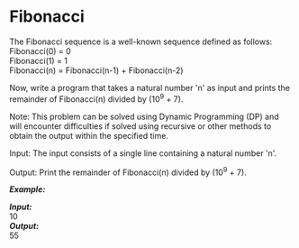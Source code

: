 # Fibonacci
The Fibonacci sequence is a well-known sequence defined as follows:  
Fibonacci(0) = 0  
Fibonacci(1) = 1  
Fibonacci(n) = Fibonacci(n-1) + Fibonacci(n-2)

Now, write a program that takes a natural number 'n' as input and prints the remainder of Fibonacci(n) divided by (10<sup>9</sup> + 7).

Note: This problem can be solved using Dynamic Programming (DP) and will encounter difficulties if solved using recursive or other methods to obtain the output within the specified time.

Input:
The input consists of a single line containing a natural number 'n'.

Output:
Print the remainder of Fibonacci(n) divided by (10<sup>9</sup> + 7).

***Example:***

***Input:***  
10  
***Output:***  
55

